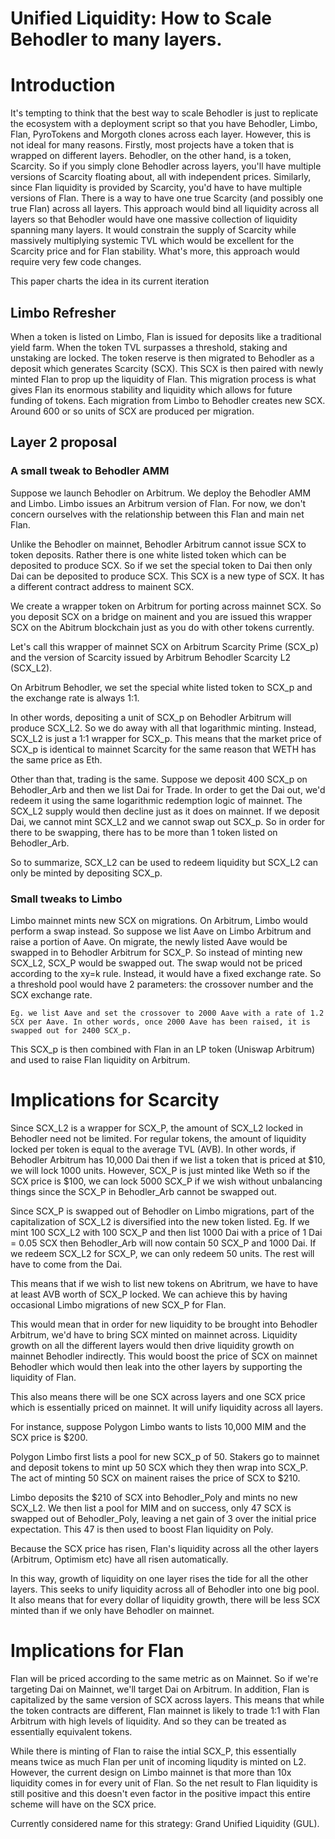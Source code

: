 # Unified Liquidity: How to Scale Behodler to many layers.

# Introduction 
It's tempting to think that the best way to scale Behodler is just to replicate the ecosystem with a deployment script so that you have Behodler, Limbo, Flan, PyroTokens and Morgoth clones across each layer.
However, this is not ideal for many reasons. Firstly, most projects have a token that is wrapped on different layers. Behodler, on the other hand, is a token, Scarcity. So if you simply clone Behodler across layers, you'll have multiple versions of Scarcity floating about, all with independent prices.
Similarly, since Flan liquidity is provided by Scarcity, you'd have to have multiple versions of Flan.
There is a way to have one true Scarcity (and possibly one true Flan) across all layers. This approach would bind all liquidity across all layers so that Behodler would have one massive collection of liquidity spanning many layers. It would constrain the supply of Scarcity while massively multiplying systemic TVL which would be excellent for the Scarcity price and for Flan stability. What's more, this approach would require very few code changes.

This paper charts the idea in its current iteration

## Limbo Refresher
When a token is listed on Limbo, Flan is issued for deposits like a traditional yield farm. When the token TVL surpasses a threshold, staking and unstaking are locked. The token reserve is then migrated to Behodler as a deposit which generates Scarcity (SCX). This SCX is then paired with newly minted Flan to prop up the liquidity of Flan. This migration process is what gives Flan its enormous stability and liquidity which allows for future funding of tokens. 
Each migration from Limbo to Behodler creates new SCX. Around 600 or so units of SCX are produced per migration. 

## Layer 2 proposal

### A small tweak to Behodler AMM
Suppose we launch Behodler on Arbitrum. We deploy the Behodler AMM and Limbo. Limbo issues an Arbitrum version of Flan. For now, we don't concern ourselves with the relationship between this Flan and main net Flan.

Unlike the Behodler on mainnet, Behodler Arbitrum cannot issue SCX to token deposits. Rather there is one white listed token which can be deposited to produce SCX. So if we set the special token to Dai then only Dai can be deposited to produce SCX. This SCX is a new type of SCX. It has a different contract address to mainent SCX. 

We create a wrapper token on Arbitrum for porting across mainnet SCX. So you deposit SCX on a bridge on mainent and you are issued this wrapper SCX on the Abitrum blockchain just as you do with other tokens currently.

Let's call this wrapper of mainnet SCX on Arbitrum Scarcity Prime (SCX_p) and the version of Scarcity issued by Arbitrum Behodler Scarcity L2 (SCX_L2).

On Arbitrum Behodler, we set the special white listed token to SCX_p and the exchange rate is always 1:1.

In other words, depositing a unit of SCX_p on Behodler Arbitrum will produce SCX_L2. So we do away with all that logarithmic minting. Instead, SCX_L2 is just a 1:1 wrapper for SCX_p. This means that the market price of SCX_p is identical to mainnet Scarcity for the same reason that WETH has the same price as Eth.

Other than that, trading is the same. Suppose we deposit 400 SCX_p on Behodler_Arb and then we list Dai for Trade. In order to get the Dai out, we'd redeem it using the same logarithmic redemption logic of mainnet. The SCX_L2 supply would then decline just as it does on mainnet. If we deposit Dai, we cannot mint SCX_L2 and we cannot swap out SCX_p. So in order for there to be swapping, there has to be more than 1 token listed on Behodler_Arb. 

So to summarize, SCX_L2 can be used to redeem liquidity but SCX_L2 can only be minted by depositing SCX_p. 

### Small tweaks to Limbo

Limbo mainnet mints new SCX on migrations. On Arbitrum, Limbo would perform a swap instead. So suppose we list Aave on Limbo Arbitrum and raise a portion of Aave. On migrate, the newly listed Aave would be swapped in to Behodler Arbitrum for SCX_P. So instead of minting new SCX_L2, SCX_P would be swapped out. The swap would not be priced according to the xy=k rule. Instead, it would have a fixed exchange rate. So a threshold pool would have 2 parameters: the crossover number and the SCX exchange rate.

```
Eg. we list Aave and set the crossover to 2000 Aave with a rate of 1.2 SCX per Aave. In other words, once 2000 Aave has been raised, it is swapped out for 2400 SCX_p.
``` 

This SCX_p is then combined with Flan in an LP token (Uniswap Arbitrum) and used to raise Flan liquidity on Arbitrum.

# Implications for Scarcity

Since SCX_L2 is a wrapper for SCX_P, the amount of SCX_L2 locked in Behodler need not be limited. For regular tokens, the amount of liquidity locked per token is equal to the average TVL (AVB). In other words, if Behodler Arbitrum has 10,000 Dai then if we list a token that is priced at $10, we will lock 1000 units. However, SCX_P is just minted like Weth so if the SCX price is $100, we can lock 5000 SCX_P if we wish without unbalancing things since the SCX_P in Behodler_Arb cannot be swapped out.

Since SCX_P is swapped out of Behodler on Limbo migrations, part of the capitalization of SCX_L2 is diversified into the new token listed. Eg. If we mint 100 SCX_L2 with 100 SCX_P and then list 1000 Dai with a price of 1 Dai = 0.05 SCX then Behodler_Arb will now contain 50 SCX_P and 1000 Dai. If we redeem SCX_L2 for SCX_P, we can only redeem 50 units. The rest will have to come from the Dai.

This means that if we wish to list new tokens on Abritrum, we have to have at least AVB worth of SCX_P locked. We can achieve this by having occasional Limbo migrations of new SCX_P for Flan.

This would mean that in order for new liquidity to be brought into Behodler Arbitrum, we'd have to bring SCX minted on mainnet across. Liquidity growth on all the different layers would then drive liquidity growth on mainnet Behodler indirectly. This would boost the price of SCX on mainnet Behodler which would then leak into the other layers by supporting the liquidity of Flan.

This also means there will be one SCX across layers and one SCX price which is essentially priced on mainnet. It will unify liquidity across all layers.

For instance, suppose Polygon Limbo wants to lists 10,000 MIM and the SCX price is $200.
 
Polygon Limbo first lists a pool for new SCX_p of 50. Stakers go to mainnet and deposit tokens to mint up 50 SCX which they then wrap into SCX_P. The act of minting 50 SCX on mainent raises the price of SCX to $210.

Limbo deposits the $210 of SCX into Behodler_Poly and mints no new SCX_L2. We then list a pool for MIM and on success, only 47 SCX is swapped out of Behodler_Poly, leaving a net gain of 3 over the initial price expectation. This 47 is then used to boost Flan liquidity on Poly.

Because the SCX price has risen, Flan's liquidity across all the other layers (Arbitrum, Optimism etc) have all risen automatically.

In this way, growth of liquidity on one layer rises the tide for all the other layers. This seeks to unify liquidity across all of Behodler into one big pool. It also means that for every dollar of liquidity growth, there will be less SCX minted than if we only have Behodler on mainnet.

# Implications for Flan 
Flan will be priced according to the same metric as on Mainnet. So if we're targeting Dai on Mainnet, we'll target Dai on Arbitrum. In addition, Flan is capitalized by the same version of SCX across layers. This means that while the token contracts are different, Flan mainnet is likely to trade 1:1 with Flan Arbitrum with high levels of liquidity. And so they can be treated as essentially equivalent tokens.

While there is minting of Flan to raise the intial SCX_P, this essentially means twice as much Flan per unit of incoming liqudity is minted on L2. However, the current design on Limbo mainnet is that more than 10x liquidity comes in for every unit of Flan. So the net result to Flan liquidity is still positive and this doesn't even factor in the positive impact this entire scheme will have on the SCX price.

Currently considered name for this strategy: Grand Unified Liquidity (GUL).
